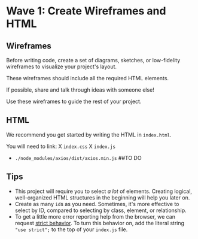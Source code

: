 # Wave 1: Create Wireframes and HTML

## Wireframes

Before writing code, create a set of diagrams, sketches, or low-fidelity wireframes to visualize your project's layout.

These wireframes should include all the required HTML elements.

If possible, share and talk through ideas with someone else!

Use these wireframes to guide the rest of your project.

## HTML

We recommend you get started by writing the HTML in `index.html`.

You will need to link:
X `index.css` 
X `index.js`   
- `./node_modules/axios/dist/axios.min.js` ##TO DO

## Tips

- This project will require you to select _a lot_ of elements. Creating logical, well-organized HTML structures in the beginning will help you later on.
- Create as many `id`s as you need. Sometimes, it's more effective to select by ID, compared to selecting by class, element, or relationship.
- To get a little more error reporting help from the browser, we can request [strict behavior](https://developer.mozilla.org/en-US/docs/Web/JavaScript/Reference/Strict_mode). To turn this behavior on, add the literal string `"use strict";` to the top of your `index.js` file.